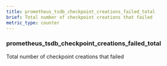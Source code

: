 ```yaml
---
title: prometheus_tsdb_checkpoint_creations_failed_total
brief: Total number of checkpoint creations that failed
metric_type: counter
---
```

### prometheus_tsdb_checkpoint_creations_failed_total

Total number of checkpoint creations that failed
